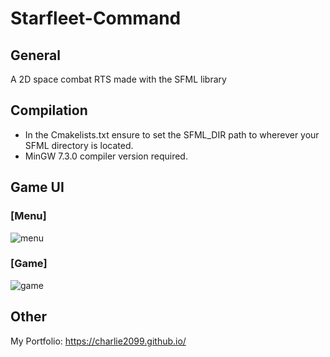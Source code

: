 # Starfleet-Command

## General
A 2D space combat RTS made with the SFML library

## Compilation
- In the Cmakelists.txt ensure to set the SFML_DIR path to wherever your SFML directory is located. 
- MinGW 7.3.0 compiler version required.

## Game UI

### [Menu]
![menu](https://user-images.githubusercontent.com/55750961/166810030-cfbf7571-e8ec-4a03-8f94-ea8141994a99.png)

### [Game]
![game](https://user-images.githubusercontent.com/55750961/166809791-9e679bb5-0e8f-438b-bfd9-2af6cd845dc0.png)

## Other
My Portfolio: https://charlie2099.github.io/
